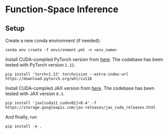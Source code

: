 # Function-Space Inference

## Setup

Create a new conda environment (if needed):
```
conda env create -f environment.yml -n <env_name>
```

Install CUDA-compiled PyTorch version from [here](https://pytorch.org). The codebase
has been tested with PyTorch version `1.12`.
```shell
pip install 'torch<1.13' torchvision --extra-index-url https://download.pytorch.org/whl/cu116
```

Install CUDA-compiled JAX version from [here](https://github.com/google/jax#installation). The
codebase has been tested with JAX version `0.3`.
```shell
pip install 'jax[cuda11_cudnn82]<0.4' -f https://storage.googleapis.com/jax-releases/jax_cuda_releases.html
```

And finally, run
```
pip install -e .
```

